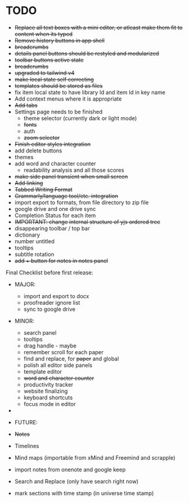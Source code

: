 # TODO

- ~~Replace all text boxes with a mini editor, or atleast make them fit to content when its typed~~
- ~~Remove history buttons in app shell~~
- ~~breadcrumbs~~
- ~~details panel buttons should be restyled and modularized~~
- ~~toolbar buttons active state~~
- ~~breadcrumbs~~
- ~~upgraded to tailwind v4~~
- ~~make local state self correcting~~
- ~~templates should be stored as files~~
- fix item local state to have library Id and item Id in key name
- Add context menus where it is appropriate
- ~~Add tabs~~
- Settings page needs to be finished
  - theme selector (currently dark or light mode)
  - ~~fonts~~
  - auth
  - ~~zoom selector~~
- ~~Finish editor styles integration~~
- add delete buttons
- themes
- add word and character counter
  - readability analysis and all those scores
- ~~make side panel transient when small screen~~
- ~~Add linking~~
- ~~Tabbed Writing Format~~
- ~~Grammarly/language tool/etc. integration~~
- import export to formats, from file directory to zip file
- google drive and one drive sync
- Completion Status for each item
- ~~IMPORTANT: change internal structure of yjs ordered tree~~
- disappearing toolbar / top bar
- dictionary
- number untitled 
- tooltips
- subtitle rotation
- ~~add + button for notes in notes panel~~

Final Checklist before first release:
- MAJOR:
  - import and export to docx
  - proofreader ignore list
  - sync to google drive

- MINOR:
  - search panel
  - tooltips
  - drag handle - maybe
  - remember scroll for each paper
  - find and replace, for ~~paper~~ and global
  - polish all editor side panels
  - template editor
  - ~~word and character counter~~
  - productivity tracker
  - website finalizing
  - keyboard shortcuts
  - focus mode in editor
- 
- FUTURE:
- ~~Notes~~
- Timelines
- Mind maps (importable from xMind and Freemind and scrapple)
- import notes from onenote and google keep
- Search and Replace (only have search right now)
- mark sections with time stamp (in universe time stamp)
